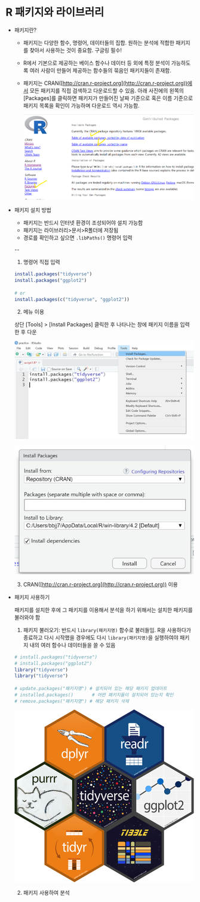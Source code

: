 # R 패키지와 라이브러리

- 패키지란?
    - 패키지는 다양한 함수, 명령어, 데이터들의 집합. 원하는 분석에 적합한 패키지를 찾아서 사용하는 것이 중요함. 구글링 필수!
    - R에서 기본으로 제공하는 베이스 함수나 데이터 등 외에 특정 분석이 가능하도록 여러 사람이 만들어 제공하는 함수들의 묶음인 패키지들이 존재함.
    - 패키지는 CRAN([http://cran.r-project.org](http://cran.r-project.org))에서 모든 패키지를 직접 검색하고 다운로드할 수 있음. 아래 사진에의 왼쪽의 [Packages]를 클릭하면 패키지가 만들어진 날짜 기준으로 혹은 이름 기준으로 패키지 목록을 확인이 가능하며 다운로드 역시 가능함.
        
        ![Untitled](R%20패키지와%20라이브러리/Untitled.png)
        
- 패키지 설치 방법
    - 패키지는 반드시 인터넷 환경이 조성되어야 설치 가능함
    - 패키지는 라이브러리>문서>R폴더에 저장됨
    - 경로를 확인하고 싶으면 `.libPaths()` 명령어 입력
    
    --
    1) 명령어 직접 입력
    
    ```r
    install.packages("tidyverse")
    install.packages("ggplot2")
    
    # or
    install.packages(c("tidyverse", "ggplot2"))
    ```
    
    2)  메뉴 이용
    
    상단 [Tools] > [Install Packages] 클릭한 후 나타나는 창에 패키지 이름을 입력한 후 다운
    
    ![Untitled](R%20패키지와%20라이브러리/Untitled%201.png)
    
    ![Untitled](R%20패키지와%20라이브러리/Untitled%202.png)
    
    3) CRAN([http://cran.r-project.org](http://cran.r-project.org)) 이용
    
- 패키지 사용하기
    
    패키지를 설치한 후에 그 패키지를 이용해서 분석을 하기 위해서는 설치한 패키지를 불러와야 함
    
  
  1) 패키지 불러오기: 반드시 `library(패키지명)` 함수로 불러들임. R을 사용하다가 종료하고 다시 시작했을 경우에도 다시 `library(패키지명)`을 실행하여야 패키지 내의 여러 함수나 데이터들을 쓸 수 있음
    
    ```r
    # install.packages("tidyverse")
    # install.packages("ggplot2")
    library("tidyverse")
    library("tidyverse")
    
    # update.packages("패키지명") # 설치되어 있는 해당 패키지 업데이트
    # installed.packages()       # 어떤 패키지들이 설치되어 있는지 확인
    # remove.packages("패키지명") # 해당 패키지 삭제
    ```
    
    ![ **`tidyverse`**](R%20패키지와%20라이브러리/Untitled%203.png)
        
    2) 패키지 사용하여 분석

